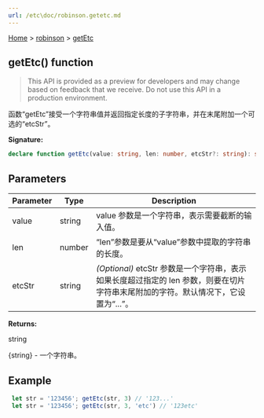 ```yaml
---
url: /etc\doc/robinson.getetc.md
---
```

[Home](./index.md) > [robinson](./robinson.md) > [getEtc](./robinson.getetc.md)

## getEtc() function

> This API is provided as a preview for developers and may change based on feedback that we receive. Do not use this API in a production environment.

函数“getEtc”接受一个字符串值并返回指定长度的子字符串，并在末尾附加一个可选的“etcStr”。

**Signature:**

```typescript
declare function getEtc(value: string, len: number, etcStr?: string): string;
```

## Parameters

|  Parameter | Type | Description |
|  --- | --- | --- |
|  value | string | value 参数是一个字符串，表示需要截断的输入值。 |
|  len | number | “len”参数是要从“value”参数中提取的字符串的长度。 |
|  etcStr | string | *(Optional)* etcStr 参数是一个字符串，表示如果长度超过指定的 len 参数，则要在切片字符串末尾附加的字符。默认情况下，它设置为“...”。 |

**Returns:**

string

{string} - 一个字符串。

## Example

```JavaScript
 let str = '123456'; getEtc(str, 3) // '123...'
 let str = '123456'; getEtc(str, 3, 'etc') // '123etc'
```
